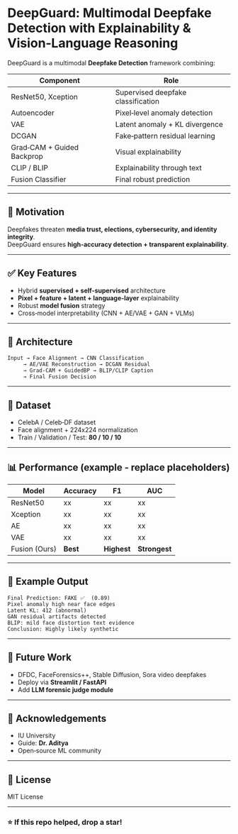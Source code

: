 # DeepGuard: Multimodal Deepfake Detection with Explainability & Vision‑Language Reasoning

DeepGuard is a multimodal **Deepfake Detection** framework combining:

| Component | Role |
|---|---|
| ResNet50, Xception | Supervised deepfake classification |
| Autoencoder | Pixel‑level anomaly detection |
| VAE | Latent anomaly + KL divergence |
| DCGAN | Fake‑pattern residual learning |
| Grad‑CAM + Guided Backprop | Visual explainability |
| CLIP / BLIP | Explainability through text |
| Fusion Classifier | Final robust prediction |

---

## 🚨 Motivation
Deepfakes threaten **media trust, elections, cybersecurity, and identity integrity**.  
DeepGuard ensures **high‑accuracy detection + transparent explainability**.

---

## ✅ Key Features
- Hybrid **supervised + self‑supervised** architecture  
- **Pixel + feature + latent + language‑layer** explainability  
- Robust **model fusion** strategy  
- Cross‑model interpretability (CNN + AE/VAE + GAN + VLMs)

---

## 🧠 Architecture

```
Input → Face Alignment → CNN Classification  
     → AE/VAE Reconstruction → DCGAN Residual  
     → Grad‑CAM + GuidedBP → BLIP/CLIP Caption  
     → Final Fusion Decision
```

---

## 🧪 Dataset
- CelebA / Celeb‑DF dataset  
- Face alignment + 224x224 normalization  
- Train / Validation / Test: **80 / 10 / 10**

---

## 📊 Performance (example ‑ replace placeholders)
| Model | Accuracy | F1 | AUC |
|---|---|---|---|
ResNet50 | xx | xx | xx |
Xception | xx | xx | xx |
AE | xx | xx | xx |
VAE | xx | xx | xx |
Fusion (Ours) | **Best** | **Highest** | **Strongest** |

---

## 🧾 Example Output

```
Final Prediction: FAKE ✅  (0.89)
Pixel anomaly high near face edges
Latent KL: 412 (abnormal)
GAN residual artifacts detected
BLIP: mild face distortion text evidence
Conclusion: Highly likely synthetic
```

---

## 🚀 Future Work
- DFDC, FaceForensics++, Stable Diffusion, Sora video deepfakes  
- Deploy via **Streamlit / FastAPI**  
- Add **LLM forensic judge module**  

---

## 🙌 Acknowledgements
- IU University  
- Guide: **Dr. Aditya**  
- Open‑source ML community  

---

## 📜 License
MIT License

---

### ⭐ If this repo helped, drop a star!
